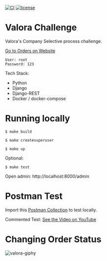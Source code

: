[![CI](https://github.com/lfvilella/valora-challenge/workflows/CI/badge.svg?event=push)](https://github.com/lfvilella/valora-challenge/actions?query=event%3Apush+branch%3Amaster+workflow%3ACI)
[![license](https://img.shields.io/github/license/lfvilella/valora-challenge.svg)](https://github.com/lfvilella/valora-challenge/blob/master/LICENSE)

# Valora Challenge
Valora's Company Selective process challenge.

[Go to Orders on Website](http://valora.lfvilella.com/admin/commerce/order)
```
User: root
Password: 123
```

Tech Stack:
- Python
- Django
- Django-REST
- Docker / docker-compose


# Running locally

    $ make build

    $ make createsuperuser

    $ make up

Optional:

    $ make test

Open admin: http://localhost:8000/admin

# Postman Test

Import this [Postman Collection](./docs/postman/valora-challenge.postman_collection.json) to test locally.

Commented Test: [See the Video on YouTube](https://www.youtube.com/watch?v=apaY1ptgUDY)

# Changing Order Status
![valora-giphy](https://user-images.githubusercontent.com/45940140/89242027-ed596d80-d5d6-11ea-9a1c-8f335b76d0a8.gif)
